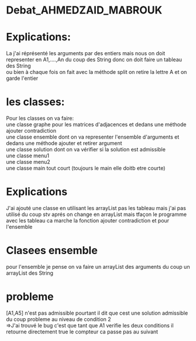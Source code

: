 # Debat_AHMEDZAID_MABROUK

# Explications:

La j'ai réprésenté les arguments par des entiers mais nous on doit representer en A1,....,An du coup des String donc on doit faire un tableau des String <br>
ou bien à chaque fois on fait avec la méthode split on retire la lettre A et on garde l'entier <br>

# les classes:

Pour les classes on va faire:<br> 
une classe graphe pour les matrices d'adjacences et dedans une méthode ajouter contradiction<br>
une classe ensemble dont on va representer l'ensemble d'arguments et dedans une méthode ajouter et retirer argument<br>
une classe solution dont on va vérifier si la solution est admissible<br>
une classe menu1<br> 
une classe menu2<br>
une classe main tout court (toujours le main elle doitb etre courte)

# Explications 
J'ai ajouté une classe en utilisant les arrayList pas les tableau mais j'ai pas utilisé du coup stv aprés on change en arrayList mais tfaçon le programme avec les tableau ca marche la fonction ajouter contradiction et pour l'ensemble 
# Clasees ensemble 
pour l'ensemble je pense on va faire un arrayList des arguments du coup un arrayList des String

# probleme 
[A1,A5] n'est pas admissible pourtant il dit que cest une solution admissible du coup probleme au  niveau de condition 2 </br>
=>J'ai trouvé le bug c'est que tant que A1 verifie les deux conditions il retourne directement true le compteur ca passe pas au suivant
